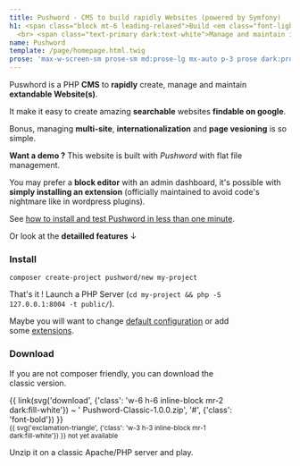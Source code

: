 ```yaml
---
title: Pushword - CMS to build rapidly Websites (powered by Symfony)
h1: <span class="block mt-6 leading-relaxed">Build <em class="font-light">Content First</em> websites rapidly
  <br> <span class="text-primary dark:text-white">Manage and maintain it as quickly</span></span>
name: Pushword
template: /page/homepage.html.twig
prose: 'max-w-screen-sm prose-sm md:prose-lg mx-auto p-3 prose dark:prose-light'
---
```


<div class="flex flex-row max-w-screen-lg mx-auto mb-6">

<div class="p-3 pr-6 -mt-3" markdown=1>

Puswhord is a PHP <strong>CMS</strong> to <strong>rapidly</strong> create, manage and maintain <strong>extandable Website(s)</strong>.

It make it easy to create amazing <strong>searchable</strong> websites <strong>findable on google</strong>.

Bonus, managing <strong>multi-site</strong>, <strong>internationalization</strong> and <strong>page vesioning</strong> is so simple.

<strong>Want a demo ?</strong> This website is built with _Pushword_ with flat file management.

You may prefer a <strong>block editor</strong> with an admin dashboard, it's possible with **simply installing an extension** (officially maintained to avoid code's nightmare like in wordpress plugins).

See [how to install and test Pushword in less than one minute](/installation).

Or look at the <strong>detailled features</strong> ↓

</div>
<div class="hidden p-3 -mt-3 prose-sm rounded-sm shadow-lg bg-gray-50 dark:bg-gray-900 lg:block" style="width:400px" markdown=1>

### Install

<pre><code class="text-sm shell" style="overflow-x: hidden;">composer create-project pushword/new my-project</code></pre>

That's it ! Launch a PHP Server (`cd my-project && php -S 127.0.0.1:8004 -t public/`).

Maybe you will want to change [default configuration](/configuration) or add some [extensions](/extensions).

### Download

If you are not composer friendly, you can download the classic version.

<p class="text-center">{{ link(svg('download', {'class': 'w-6 h-6 inline-block mr-2 dark:fill-white'}) ~ ' Pushword-Classic-1.0.0.zip', '#', {'class': 'font-bold'}) }}
<br><small>{{ svg('exclamation-triangle', {'class': 'w-3 h-3 inline-block mr-1 dark:fill-white'}) }} not yet available</small></p>

Unzip it on a classic Apache/PHP server and play.

</div>
</div>

<div class="absolute hidden transform -right-14 w-96 -top-10 2xl:block 2xl:w-60 rotate-12" style="height:150vh">
  <div class="w-full h-full bg-repeat text-primary-100 heropattern-bubbles-gray-200">
  </div>
</div>

<!-- next: show a preview there -->

<div class="p-3 relative mb-6 shadow-sm bg-gray-50 dark:bg-gray-800 from-gray-50 to-white dark:from-gray-900 dark:to-gray-800">
    <div class="max-w-screen-sm mx-auto">
        <h2 class="pt-12 pb-6 text-4xl">Features<br><small class="text-lg">Create content and publish it on the web smoothly</small></h2>
    </div>

<div class="grid max-w-screen-sm md:max-w-screen-2xl grid-cols-2 gap-4 mx-auto md:px-12 md:grid-cols-4 xl:grid-cols-6  ">
    <div class="col-span-2">
        <!-- Edit -->
        <div class="px-3 py-6 mb-6 rounded-lg dark:bg-gray-900 bg-white shadow dark:text-gray-50">
            <h2 class="flex mb-6 text-xl font-medium">
                <div class="flex-shrink-0">
                    <div class="flex items-center justify-center w-10 h-10 mt-2 text-white bg-green-500 rounded-full">{{
                        svg('tools') }}</div>
                </div>
                <div class="ml-3 text-green-500">Easy to install<br><small>Run it in a few seconds</small></div>
            </h2>
            <div>
                <p>Pushword run on a classic up to date <strong>PHP</strong> environnement (and Composer). You have this on your machine or just a cheap shared host ? So you are able to install it in a few seconds.</p>
                <p><a href="/installation">Learn more about requirements and installation.</a></p>
                <p>By default, it works without dirty work. It looks <strong>so simple</strong>. But don't be wrong, you can do amazing custom thing with it !</p>
                <p class="text-sm font-light text-center text-green-500"><strong style="color: rgba(16, 185, 129, var(--tw-text-opacity));">PHP 8</strong> // Symfony 6</p>
            </div>
        </div>
        <div class="px-3 py-6 mb-6 rounded-lg dark:bg-gray-900 bg-white shadow dark:text-gray-50">
            <h2 class="flex mb-6 text-xl font-medium">
                <div class="flex-shrink-0">
                    <div class="flex items-center justify-center w-10 h-10 mt-2 text-white bg-indigo-500 rounded-full">
                        {{ svg('wave-square') }}</div>
                </div>
                <div class="ml-3 text-indigo-500">Extendable<br><small>Look ! It's a symfony application under the hood</small>
                </div>
            </h2>
            <div>
                <p>To create <strong>Multiple sites</strong> with <strong>multiple languages</strong> (i18n) and managing them on <strong>multiple domains</strong> you don't need to extend the core. <strong>Simple site</strong> and <strong>complex content network</strong> can be managed easily with Pushword without extension.</p>
                <p>You want a <strong>blog</strong> or a <strong>documentation website</strong> ? Just install Pushword and play.</p>
                <p>Want another feature ? Look at the <a href="/extensions">{{ svg('puzzle-piece') }}&nbsp;extensions</a>.</p>
                <p>Not finding the one you want ? Pushword is built as a <strong>symfony bundle</strong> so just extend your research to them or find an expert developper to make your wish reality.</p>
            </div>
        </div>
    </div>
    <div class="col-span-2">
        <div class="px-3 py-6 mb-6 rounded-lg dark:bg-gray-900 bg-white shadow dark:text-gray-50">
            <h2 class="flex mb-6 text-xl font-medium">
                <div class="flex-shrink-0">
                    <div class="flex items-center justify-center w-10 h-10 mt-2 text-white bg-blue-500 rounded-full">
                        {{ svg('feather-alt') }}
                    </div>
                </div>
                <div class="ml-3 text-blue-500">Just Write<br><small>Are you more Flat-file CMS or Full Featured Admin
                        ?</small></div>
            </h2>
            <div>
                <p>Pushword offers the two ways to manage a site : a <strong>simple, functionnable and efficient default Admin</strong>, if you come from Wordpress, you will find your way easily or a <strong>powerfull flat-file CMS</strong>, you will be able to edit your content or your template files from where you want (nextcloud folder, custom editor, git compatible...).</p>
                <p>Default editor use <strong>Markdown/Html</strong> with extended <a href="/editor">features</a> (video, responsive image, encrypted link...).</p>
                <p>A <a href="/extension/admin-block-editor">block editor</a> is avalaible for non-markdown friendly people.</p>
            </div>
        </div>
        <div class="px-3 py-6 mb-6 rounded-lg dark:bg-gray-900 bg-white shadow dark:text-gray-50">
            <h2 class="flex mb-6 text-xl font-medium">
                <div class="flex-shrink-0">
                    <div class="flex items-center justify-center w-10 h-10 pt-1 mt-2 text-white bg-red-500 rounded-full">
                        {{ svg('paint-roller') }}
                    </div>
                </div>
                <div class="ml-3 text-red-500">Be unique : theme it quickly<br><small>Do you know Tailwind CSS and Twig ?</small>
                </div>
            </h2>
            <div>
                <p>Thanks to <strong>Tailwind CSS</strong> and <strong>Twig</strong>, you will be able to customize the default theme rapidly if you master html and css.</p>
                <p>Maybe you will prefer rebuild your own custom theme. Do as you wish, you use Pushword.</p>
                <p>{{ svg('eye') }} Want to see how easy it is ? See this documentation website {{ link('assets', 'https://github.com/Pushword/Pushword/tree/main/packages/docs') }} and {{ link('template files', 'https://github.com/Pushword/Pushword/tree/main/packages/skeleton/templates/pushword.piedweb.com') }}.</p>
            </div>
        </div>
    </div>
    <div class="flex flex-col items-start col-span-2 xl:flex-col md:col-span-4 xl:col-span-2 md:flex-row xl:col-start-auto md:space-x-3 xl:space-x-0">
        <div class="px-3 py-6 mb-6 rounded-lg dark:bg-gray-900 bg-white shadow dark:text-gray-50">
            <h2 class="flex mb-6 text-xl font-medium">
                <div class="flex-shrink-0">
                    <div class="flex items-center justify-center w-10 h-10 mt-2 text-white bg-pink-500 rounded-full">
                        {{ svg('star') }}
                    </div>
                </div>
                <div class="ml-3 text-pink-500">Searchable website<br><small>Want to be found on google ?</small>
                </div>
            </h2>
            <div>
                <p>Pushword was first crafted by a seo and developper guy. Being on the first page of search result matters !</p>
                <p>So, of course, Pushword manage <strong>title</strong>, <strong>h1</strong>, <strong>description</strong>, <strong>nice url</strong>.</p>
                <p>But discover more SEO feature like <strong>health checker</strong> (dead links checker), <strong>internal links improver</strong> (suggest links to add in your content) and more...</p>
                <p>Woring about speed ? If default installation is not fast enough for you, you will fall in love with the <a href="/extension/static-generator">{{ svg('bolt') }} Static Website Generator</a>.</p>
            </div>
        </div>
        <div class="px-3 py-6 mb-6 rounded-lg md:-mt-24 xl:mt-0 dark:bg-gray-900 bg-white shadow dark:text-gray-50">
            <h2 class="flex mb-6 text-xl font-medium">
                <div class="flex-shrink-0">
                    <div class="flex items-center justify-center w-10 h-10 pt-1 mt-2 text-white bg-purple-500 rounded-full">
                        {{ svg('gem') }}
                    </div>
                </div>
                <div class="ml-3 text-purple-500">Design to last<br><small>Do you want to rebuild a new fancy website each year
                        ?</small>
                </div>
            </h2>
            <div>
                <p>Pushword is crafted to last. Source code is <strong>high quality</strong>, <strong>open source</strong> and <strong>well tested</strong>.</p>
                <p>Bringing a new feature or refactor your code will be painless. Thanks to <strong>symfony best practices</strong>, it will last in the time.</p>
            </div>
        </div>
    </div>
</div>
</div>

<div class="max-w-screen-sm p-3 mx-auto">

<h2 class="text-2xl pt-9"><small>Thanks to open source package and their contributors</small><br>Pushword CMS is built on top of</h2>

<ul class="flex flex-row my-6 space-x-6 list-none">
    <li class="text-center"><a href="https://symfony.com"><img src="/media/symfony.svg" alt="Symfony PHP Framework" class="h-16"><small>Symfony</small></a></li>
    <li class="text-center"><a href="https://tailwindcss.com"><img src="/media/tailwind.svg" alt="Tailwind CSS" class="w-16 h-16 mx-auto rounded-full"><small>Tailwind CSS</small></a></li>
    <li class="text-center"><a href="https://codex.so/editor"><img src="/media/editorjs.svg" alt="Editor.js" class="h-16"><small>Editor.js</a></small></li>
    <li class="text-center"><a href="https://sonata-project.org"><img src="/media/sonata.svg" alt="Editor.js" class="w-16 h-16 mx-auto bg-gray-300 rounded-full"><small>Sonata</small></a></li>

</ul>

<div class="pt-3 pb-12 prose dark:prose-light">
{% apply markdown %}
And a few more open source ({{ link('dependencies', 'https://github.com/Pushword/Pushword/blob/main/composer.json') }}).
{% endapply %}

</div>

</div>

<div class="shadow-sm bg-gray-50 -mb-14 dark:bg-gray-800">
<div class="max-w-screen-sm p-3 py-12 mx-auto prose-sm prose md:prose-lg dark:prose-light">

<h2 class="font-bold">Next</h2>
{% apply markdown %}
Time to [read the docs](/installation) or have a look to the {{ link(svg('github') ~ ' source code', 'https://github.com/Pushword/pushword') }}.

And follow {{ link('@Robind4', 'https://twitter.com/Robind4') }} on twitter or {{ link('github', 'https://github.com/Pushword/pushword') }} to be notified about updates or new extensions.
{% endapply %}

</div>
</div>
